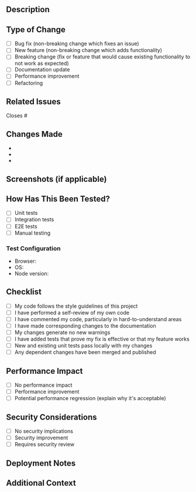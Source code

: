 ## Description

<!-- Provide a brief description of the changes in this PR -->

## Type of Change

<!-- Mark the relevant option with an "x" -->

- [ ] Bug fix (non-breaking change which fixes an issue)
- [ ] New feature (non-breaking change which adds functionality)
- [ ] Breaking change (fix or feature that would cause existing functionality to not work as expected)
- [ ] Documentation update
- [ ] Performance improvement
- [ ] Refactoring

## Related Issues

<!-- Link to the issue this PR addresses -->
Closes #

## Changes Made

<!-- List the specific changes made in this PR -->

-
-
-

## Screenshots (if applicable)

<!-- Add screenshots to help explain your changes -->

## How Has This Been Tested?

<!-- Describe the tests you ran to verify your changes -->

- [ ] Unit tests
- [ ] Integration tests
- [ ] E2E tests
- [ ] Manual testing

### Test Configuration
- Browser:
- OS:
- Node version:

## Checklist

<!-- Mark completed items with an "x" -->

- [ ] My code follows the style guidelines of this project
- [ ] I have performed a self-review of my own code
- [ ] I have commented my code, particularly in hard-to-understand areas
- [ ] I have made corresponding changes to the documentation
- [ ] My changes generate no new warnings
- [ ] I have added tests that prove my fix is effective or that my feature works
- [ ] New and existing unit tests pass locally with my changes
- [ ] Any dependent changes have been merged and published

## Performance Impact

<!-- Describe any performance implications of your changes -->

- [ ] No performance impact
- [ ] Performance improvement
- [ ] Potential performance regression (explain why it's acceptable)

## Security Considerations

<!-- Describe any security implications of your changes -->

- [ ] No security implications
- [ ] Security improvement
- [ ] Requires security review

## Deployment Notes

<!-- List any deployment considerations or migration steps -->

## Additional Context

<!-- Add any other context about the PR here -->